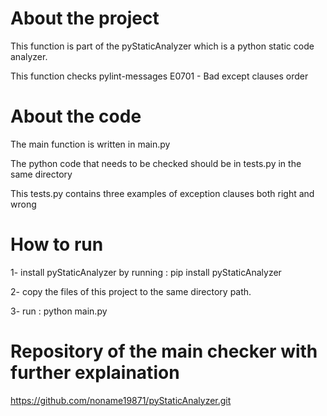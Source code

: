 # About the project
This function is part of the pyStaticAnalyzer
which is a python static code analyzer.

This function checks pylint-messages E0701 - Bad except clauses order

# About the code
The main function is written in main.py

The python code that needs to be checked should be in tests.py in the same directory

This tests.py contains three examples of exception clauses both right and wrong

# How to run
1- install pyStaticAnalyzer by running : pip install pyStaticAnalyzer

2- copy the files of this project to the same directory path.

3- run : python main.py

# Repository of the main checker with further explaination
https://github.com/noname19871/pyStaticAnalyzer.git
